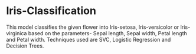# Iris-Classification
This model classifies the given flower into Iris-setosa, Iris-versicolor or Iris-virginica based on the parameters- Sepal length, Sepal width, Petal length and Petal width. Techniques used are SVC, Logistic Regression and Decision Trees.
